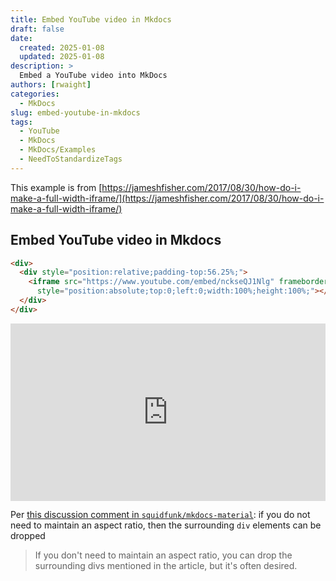 ```yaml
---
title: Embed YouTube video in Mkdocs
draft: false
date:
  created: 2025-01-08
  updated: 2025-01-08
description: >
  Embed a YouTube video into MkDocs
authors: [rwaight]
categories:
  - MkDocs
slug: embed-youtube-in-mkdocs
tags:
  - YouTube
  - MkDocs
  - MkDocs/Examples
  - NeedToStandardizeTags
---
```


This example is from [https://jameshfisher.com/2017/08/30/how-do-i-make-a-full-width-iframe/](https://jameshfisher.com/2017/08/30/how-do-i-make-a-full-width-iframe/)

## Embed YouTube video in Mkdocs
<!--- From https://jameshfisher.com/2017/08/30/how-do-i-make-a-full-width-iframe/ --->

```html
<div>
  <div style="position:relative;padding-top:56.25%;">
    <iframe src="https://www.youtube.com/embed/nckseQJ1Nlg" frameborder="0" allowfullscreen
      style="position:absolute;top:0;left:0;width:100%;height:100%;"></iframe>
  </div>
</div>
```

<div>
  <div style="position:relative;padding-top:56.25%;">
    <iframe src="https://www.youtube.com/embed/nckseQJ1Nlg" frameborder="0" allowfullscreen
      style="position:absolute;top:0;left:0;width:100%;height:100%;"></iframe>
  </div>
</div>

Per [this discussion comment in `squidfunk/mkdocs-material`](https://github.com/squidfunk/mkdocs-material/discussions/5291#discussioncomment-5466727): if you do not need to maintain an aspect ratio, then the surrounding `div` elements can be dropped
> If you don't need to maintain an aspect ratio, you can drop the surrounding divs mentioned in the article, but it's often desired.
